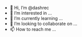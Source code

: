 - 👋 Hi, I’m @dashrec
- 👀 I’m interested in ...
- 🌱 I’m currently learning ...
- 💞️ I’m looking to collaborate on ...
- 📫 How to reach me ...

<!---
dashrec/dashrec is a ✨ special ✨ repository because its `README.md` (this file) appears on your GitHub profile.
You can click the Preview link to take a look at your changes.
--->
